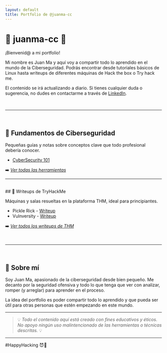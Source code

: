 ```yaml
---
layout: default
title: Portfolio de @juanma-cc
---
```


# 🎩 juanma-cc 🎩


¡Bienvenid@ a mi portfolio!  

Mi nombre es Juan Ma y aquí voy a compartir todo lo aprendido en el mundo de la Ciberseguridad. 
Podrás encontrar desde tutoriales básicos de Linux hasta writeups de diferentes máquinas de Hack the box o Try hack me.

El contenido se irá actualizando a diario. Si tienes cualquier duda o sugerencia, no dudes en contactarme a través de [LinkedIn](https://www.linkedin.com/in/juanma-cc/).

<br>

---

<br>

## 🧠 Fundamentos de Ciberseguridad

Pequeñas guías y notas sobre conceptos clave que todo profesional debería conocer.

- [CyberSecurity 101](/fundamentos/Cyber-101/)  

<!--
> [3. Windows AD Fundamentals](/fundamentos/Cyber-101/03/)  
> [4. Command Line](/fundamentos/Cyber-101/04/)  
> [5. Networking](/fundamentos/Cyber-101/05/)  
> [6. Cryptography](/fundamentos/Cyber-101/06/)  
> [7. Exploitation Basics](/fundamentos/Cyber-101/07/)  
> [8. Web Hacking](/fundamentos/Cyber-101/08/)  
> [9. Offensive Security Tooling](/fundamentos/Cyber-101/09/)  
> [10. Defensive Security](/fundamentos/Cyber-101/10/)  
> [11. Security Solutions](/fundamentos/Cyber-101/11/)  
> [12. Defensive Security Tooling](/fundamentos/Cyber-101/12/)  
> [13. Build Your Cyber Security Career](/fundamentos/Cyber-101/13/)  
<br>

➡️ *[Ver todos los fundamentos](./fundamentos)*

<br>

---

<br>

## 🛠️ Herramientas de Kali Linux / Parrot OS

Una colección de artículos donde explico cómo funcionan y cómo se usan herramientas esenciales que vienen en Kali Linux.

- [Evil-WinRM: acceso remoto a sistemas Windows](/tools/evilwinrm)

<!-- - [nmap: escaneo de red básico y avanzado](/tools/nmap) -->

➡️ *[Ver todas las herramientas](./tools)*




---


<br>
## 🧪 Writeups de TryHackMe

Máquinas y salas resueltas en la plataforma THM, ideal para principiantes.

- Pickle Rick - [Writeup](./thm-writeups/thm_pickleRick)
- Vulnversity - [Writeup](./thm-writeups/thm_vulnversity)



➡️ *[Ver todos los writeups de THM](./thm-writeups)*

<br>

---

<br>

## 🚀 Sobre mí

Soy Juan Ma, apasionado de la ciberseguridad desde bien pequeño.
Me decanto por la seguridad ofensiva y todo lo que tenga que ver con analizar, romper (y arreglar) para aprender en el proceso.  

La idea del portfolio es poder compartir todo lo aprendido y que pueda ser útil para otras personas que estén empezando en este mundo.

---

> 💡 *Todo el contenido aquí está creado con fines educativos y éticos. No apoyo ningún uso malintencionado de las herramientas o técnicas descritas.* 💡

---

#HappyHacking 😈🎩
